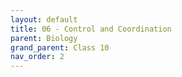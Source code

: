 ```yaml
---
layout: default
title: 06 - Control and Coordination
parent: Biology
grand_parent: Class 10
nav_order: 2
---
```


